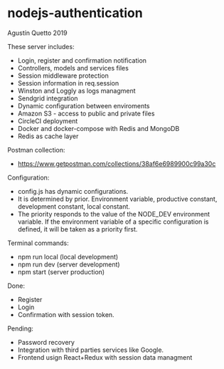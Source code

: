 # nodejs-authentication

Agustín Quetto 2019

These server includes:

-   Login, register and confirmation notification
-   Controllers, models and services files
-   Session middleware protection
-   Session information in req.session
-   Winston and Loggly as logs managment
-   Sendgrid integration
-   Dynamic configuration between enviroments
-   Amazon S3 - access to public and private files
-   CircleCI deployment
-   Docker and docker-compose with Redis and MongoDB
-   Redis as cache layer

Postman collection:

-   https://www.getpostman.com/collections/38af6e6989900c99a30c

Configuration:

-   config.js has dynamic configurations.
-   It is determined by prior. Environment variable, productive constant, development constant, local constant.
-   The priority responds to the value of the NODE_DEV environment variable. If the environment variable of a specific configuration is defined, it will be taken as a priority first.

Terminal commands:

-   npm run local (local development)
-   npm run dev (server development)
-   npm start (server production)

Done:

-   Register
-   Login
-   Confirmation with session token.

Pending:

-   Password recovery
-   Integration with third parties services like Google.
-   Frontend usign React+Redux with session data managment
